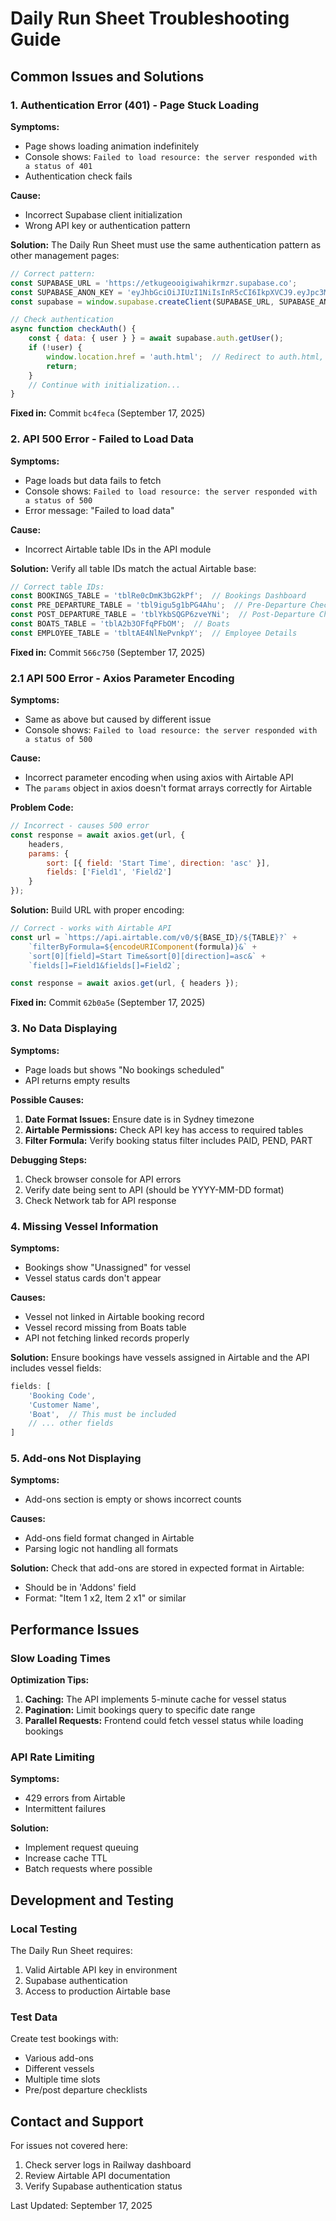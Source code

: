 # Daily Run Sheet Troubleshooting Guide

## Common Issues and Solutions

### 1. Authentication Error (401) - Page Stuck Loading

**Symptoms:**
- Page shows loading animation indefinitely
- Console shows: `Failed to load resource: the server responded with a status of 401`
- Authentication check fails

**Cause:**
- Incorrect Supabase client initialization
- Wrong API key or authentication pattern

**Solution:**
The Daily Run Sheet must use the same authentication pattern as other management pages:

```javascript
// Correct pattern:
const SUPABASE_URL = 'https://etkugeooigiwahikrmzr.supabase.co';
const SUPABASE_ANON_KEY = 'eyJhbGciOiJIUzI1NiIsInR5cCI6IkpXVCJ9.eyJpc3MiOiJzdXBhYmFzZSIsInJlZiI6ImV0a3VnZW9vaWdpd2FoaWtybXpyIiwicm9sZSI6ImFub24iLCJpYXQiOjE3NTI4MDI0OTcsImV4cCI6MjA2ODM3ODQ5N30.OPIYLsnPNNF7dP3SDCODIurzaa3X_Q3xEhfPO3rLJxU';
const supabase = window.supabase.createClient(SUPABASE_URL, SUPABASE_ANON_KEY);

// Check authentication
async function checkAuth() {
    const { data: { user } } = await supabase.auth.getUser();
    if (!user) {
        window.location.href = 'auth.html';  // Redirect to auth.html, not login.html
        return;
    }
    // Continue with initialization...
}
```

**Fixed in:** Commit `bc4feca` (September 17, 2025)

### 2. API 500 Error - Failed to Load Data

**Symptoms:**
- Page loads but data fails to fetch
- Console shows: `Failed to load resource: the server responded with a status of 500`
- Error message: "Failed to load data"

**Cause:**
- Incorrect Airtable table IDs in the API module

**Solution:**
Verify all table IDs match the actual Airtable base:
```javascript
// Correct table IDs:
const BOOKINGS_TABLE = 'tblRe0cDmK3bG2kPf';  // Bookings Dashboard
const PRE_DEPARTURE_TABLE = 'tbl9igu5g1bPG4Ahu';  // Pre-Departure Checklist
const POST_DEPARTURE_TABLE = 'tblYkbSQGP6zveYNi';  // Post-Departure Checklist
const BOATS_TABLE = 'tblA2b3OFfqPFbOM';  // Boats
const EMPLOYEE_TABLE = 'tbltAE4NlNePvnkpY';  // Employee Details
```

**Fixed in:** Commit `566c750` (September 17, 2025)

### 2.1 API 500 Error - Axios Parameter Encoding

**Symptoms:**
- Same as above but caused by different issue
- Console shows: `Failed to load resource: the server responded with a status of 500`

**Cause:**
- Incorrect parameter encoding when using axios with Airtable API
- The `params` object in axios doesn't format arrays correctly for Airtable

**Problem Code:**
```javascript
// Incorrect - causes 500 error
const response = await axios.get(url, {
    headers,
    params: {
        sort: [{ field: 'Start Time', direction: 'asc' }],
        fields: ['Field1', 'Field2']
    }
});
```

**Solution:**
Build URL with proper encoding:
```javascript
// Correct - works with Airtable API
const url = `https://api.airtable.com/v0/${BASE_ID}/${TABLE}?` +
    `filterByFormula=${encodeURIComponent(formula)}&` +
    `sort[0][field]=Start Time&sort[0][direction]=asc&` +
    `fields[]=Field1&fields[]=Field2`;

const response = await axios.get(url, { headers });
```

**Fixed in:** Commit `62b0a5e` (September 17, 2025)

### 3. No Data Displaying

**Symptoms:**
- Page loads but shows "No bookings scheduled"
- API returns empty results

**Possible Causes:**
1. **Date Format Issues:** Ensure date is in Sydney timezone
2. **Airtable Permissions:** Check API key has access to required tables
3. **Filter Formula:** Verify booking status filter includes PAID, PEND, PART

**Debugging Steps:**
1. Check browser console for API errors
2. Verify date being sent to API (should be YYYY-MM-DD format)
3. Check Network tab for API response

### 4. Missing Vessel Information

**Symptoms:**
- Bookings show "Unassigned" for vessel
- Vessel status cards don't appear

**Causes:**
- Vessel not linked in Airtable booking record
- Vessel record missing from Boats table
- API not fetching linked records properly

**Solution:**
Ensure bookings have vessels assigned in Airtable and the API includes vessel fields:
```javascript
fields: [
    'Booking Code',
    'Customer Name',
    'Boat',  // This must be included
    // ... other fields
]
```

### 5. Add-ons Not Displaying

**Symptoms:**
- Add-ons section is empty or shows incorrect counts

**Causes:**
- Add-ons field format changed in Airtable
- Parsing logic not handling all formats

**Solution:**
Check that add-ons are stored in expected format in Airtable:
- Should be in 'Addons' field
- Format: "Item 1 x2, Item 2 x1" or similar

## Performance Issues

### Slow Loading Times

**Optimization Tips:**
1. **Caching:** The API implements 5-minute cache for vessel status
2. **Pagination:** Limit bookings query to specific date range
3. **Parallel Requests:** Frontend could fetch vessel status while loading bookings

### API Rate Limiting

**Symptoms:**
- 429 errors from Airtable
- Intermittent failures

**Solution:**
- Implement request queuing
- Increase cache TTL
- Batch requests where possible

## Development and Testing

### Local Testing
The Daily Run Sheet requires:
1. Valid Airtable API key in environment
2. Supabase authentication
3. Access to production Airtable base

### Test Data
Create test bookings with:
- Various add-ons
- Different vessels
- Multiple time slots
- Pre/post departure checklists

## Contact and Support

For issues not covered here:
1. Check server logs in Railway dashboard
2. Review Airtable API documentation
3. Verify Supabase authentication status

Last Updated: September 17, 2025
